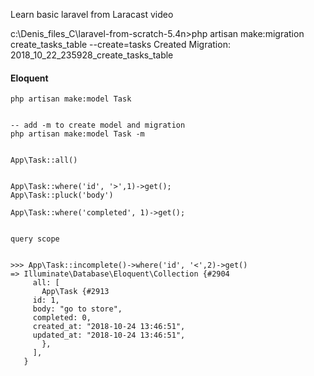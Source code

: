 Learn basic laravel from Laracast video



c:\Denis_files_C\laravel-from-scratch-5.4n>php artisan make:migration create_tasks_table --create=tasks
Created Migration: 2018_10_22_235928_create_tasks_table


#### Eloquent

	php artisan make:model Task


	-- add -m to create model and migration
	php artisan make:model Task -m 


	App\Task::all()


	App\Task::where('id', '>',1)->get();
	App\Task::pluck('body')

	App\Task::where('completed', 1)->get();


	query scope


	>>> App\Task::incomplete()->where('id', '<',2)->get()
	=> Illuminate\Database\Eloquent\Collection {#2904
	     all: [
	       App\Task {#2913
		 id: 1,
		 body: "go to store",
		 completed: 0,
		 created_at: "2018-10-24 13:46:51",
		 updated_at: "2018-10-24 13:46:51",
	       },
	     ],
	   }

